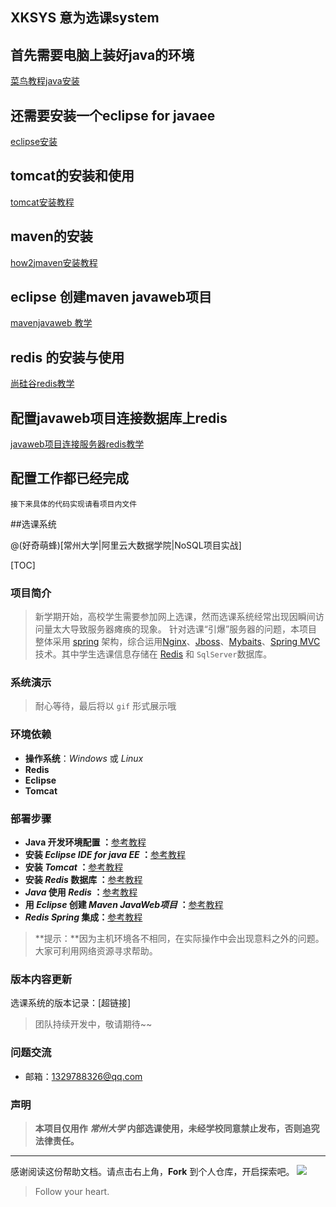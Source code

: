 ## XKSYS 意为选课system<br>
## 首先需要电脑上装好java的环境 <br>
[菜鸟教程java安装](https://www.runoob.com/java/java-environment-setup.html)<br>
## 还需要安装一个eclipse for javaee<br>
[eclipse安装](https://blog.csdn.net/jingzi9912/article/details/80889869)<br>
## tomcat的安装和使用
[tomcat安装教程](http://how2j.cn/k/tomcat/tomcat-tutorial/541.html)
## maven的安装<br>
[how2jmaven安装教程](http://how2j.cn/k/maven/maven-introduction/1328.html)<br>
## eclipse 创建maven javaweb项目<br>
[mavenjavaweb 教学](http://how2j.cn/k/maven/maven-eclipse-web-project/1334.html)<br>
## redis 的安装与使用<br>
[尚硅谷redis教学](https://www.bilibili.com/video/av68608598)<br>
## 配置javaweb项目连接数据库上redis
[javaweb项目连接服务器redis教学](http://how2j.cn/k/redis/redis-sping-data-redis/1719.html)
## 配置工作都已经完成
    接下来具体的代码实现请看项目内文件
##选课系统

@(好奇萌蜂)[常州大学|阿里云大数据学院|NoSQL项目实战]

[TOC]
### 项目简介

> 新学期开始，高校学生需要参加网上选课，然而选课系统经常出现因瞬间访问量太大导致服务器瘫痪的现象。 
针对选课“引爆”服务器的问题，本项目整体采用 [spring](https://www.yiibai.com/spring/) 架构，综合运用[Nginx](https://www.yiibai.com/nginx/nginx-install.html)、[Jboss](https://labs.supinfochina.com/jboss-java-%E5%BA%94%E7%94%A8%E6%9C%8D%E5%8A%A1%E5%99%A8%E6%90%AD%E5%BB%BA%E6%95%99%E7%A8%8B/)、[Mybaits](https://www.yiibai.com/mybatis/)、[Spring MVC](https://www.yiibai.com/spring_mvc)技术。其中学生选课信息存储在 [Redis](https://www.yiibai.com/redis) 和 `SqlServer`数据库。
### 系统演示
> 耐心等待，最后将以 `gif` 形式展示哦
### 环境依赖
- **操作系统**：*Windows* 或 *Linux*
- **Redis**
- **Eclipse**
- **Tomcat**
### 部署步骤
- **Java 开发环境配置 ：**[参考教程](https://www.runoob.com/java/java-environment-setup.html)
- **安装 *Eclipse IDE for java EE* ：**[参考教程](https://blog.csdn.net/jingzi9912/article/details/80889869)
- **安装 *Tomcat* ：**[参考教程](http://how2j.cn/k/tomcat/tomcat-deploy/1143.html)
- **安装 *Redis* 数据库 ：**[参考教程](https://www.runoob.com/redis/redis-install.html)
- ***Java* 使用 *Redis* ：**[参考教程](https://www.runoob.com/redis/redis-java.html)
- **用 *Eclipse* 创建 *Maven JavaWeb项目* ：**[参考教程](https://blog.csdn.net/weixin_43840640/article/details/88669678)
- ***Redis* *Spring*  集成：**[参考教程](http://how2j.cn/k/redis/redis-sping-data-redis/1719.html)
> **提示：**因为主机环境各不相同，在实际操作中会出现意料之外的问题。大家可利用网络资源寻求帮助。
### 版本内容更新
选课系统的版本记录：[超链接]
> 团队持续开发中，敬请期待~~
### 问题交流
- 邮箱：<1329788326@qq.com>
### 声明
> **本项目仅用作 *常州大学* 内部选课使用，未经学校同意禁止发布，否则追究法律责任。**
---------
感谢阅读这份帮助文档。请点击右上角，**Fork** 到个人仓库，开启探索吧。
![](https://pandao.github.io/editor.md/examples/images/4.jpg)
> Follow your heart.
